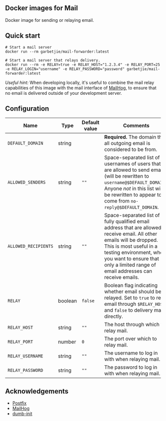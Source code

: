 Docker images for Mail
----------------------

Docker image for sending or relaying email.

## Quick start

    # Start a mail server
    docker run --rm garbetjie/mail-forwarder:latest
    
    # Start a mail server that relays delivery.
    docker run --rm -e RELAY=true -e RELAY_HOST="1.2.3.4" -e RELAY_PORT=25 -e RELAY_LOGIN="username" -e RELAY_PASSWORD="password" garbetjie/mail-forwarder:latest
    
*Useful hint:* When developing locally, it's useful to combine the mail relay capabilities of this image with the mail interface of
[MailHog](https://github.com/mailhog/MailHog), to ensure that no email is delivered outside of your development server.

## Configuration

| Name                 	| Type    	| Default value     | Comments                                                                                                                                                                                                                                                            	|
|----------------------	|---------	|---------------    |---------------------------------------------------------------------------------------------------------------------------------------------------------------------------------------------------------------------------------------------------------------------	|
| `DEFAULT_DOMAIN`     	| string  	|                   | **Required.** The domain that all outgoing email is considered to be from.                                                                                                                                                                                            |
| `ALLOWED_SENDERS`    	| string  	| `""`              | Space-separated list of usernames of users that are allowed to send email (will be rewritten to `username@$DEFAULT_DOMAIN`). Anyone _not_ in this list will be rewritten to appear to come from `no-reply@$DEFAULT_DOMAIN`.                                           |
| `ALLOWED_RECIPIENTS` 	| string  	| `""`              | Space-separated list of fully qualified email address that are allowed to receive email. All other emails will be dropped. This is most useful in a testing environment, when you want to ensure that only a limited range of email addresses can receive emails. 	|
| `RELAY`         	    | boolean  	| `false`           | Boolean flag indicating whether email should be relayed. Set to `true` to relay email through `$RELAY_HOST`, and `false` to delivery mail directly.                                                                                                                   |
| `RELAY_HOST`         	| string  	| `""`              | The host through which to relay mail.                                                                                                                                                                                                                                 |
| `RELAY_PORT`         	| number  	| `0`               | The port over which to relay mail.                                                                                                                                                                                                                                    |
| `RELAY_USERNAME`    	| string  	| `""`              | The username to log in with when relaying mail.                                                                                                                                                                                                                     	|
| `RELAY_PASSWORD`     	| string  	| `""`              | The password to log in with when relaying mail.                                                                                                                                                                                                                     	|


## Acknowledgements

* [Postfix](http://www.postfix.org/)
* [MailHog](https://github.com/mailhog/MailHog)
* [dumb-init](https://github.com/Yelp/dumb-init)
